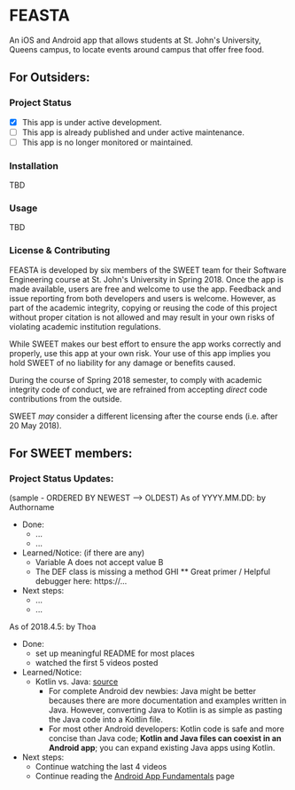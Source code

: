 # FEASTA

An iOS and Android app that allows students at St. John's University, Queens campus, to locate events around campus that offer free food.

## For Outsiders:
### Project Status
- [x] This app is under active development.
- [ ] This app is already published and under active maintenance.
- [ ] This app is no longer monitored or maintained.

### Installation
TBD

### Usage
TBD

### License & Contributing
FEASTA is developed by six members of the SWEET team for their Software Engineering course at St. John's University in Spring 2018. Once the app is made available, users are free and welcome to use the app. Feedback and issue reporting from both developers and users is welcome. However, as part of the academic integrity, copying or reusing the code of this project without proper citation is not allowed and may result in your own risks of violating academic institution regulations. 

While SWEET makes our best effort to ensure the app works correctly and properly, use this app at your own risk. Your use of this app implies you hold SWEET of no liability for any damage or benefits caused. 

During the course of Spring 2018 semester, to comply with academic integrity code of conduct, we are refrained from accepting *direct* code contributions from the outside.

SWEET *may* consider a different licensing after the course ends (i.e. after 20 May 2018).

## For SWEET members:
### Project Status Updates:

(sample - ORDERED BY NEWEST --> OLDEST)
As of YYYY.MM.DD: by Authorname
* Done:
  * ...
  * ...
* Learned/Notice: (if there are any)
  * Variable A does not accept value B
  * The DEF class is missing a method GHI
  ** Great primer / Helpful debugger here: https://...
* Next steps:
  * ...
  * ...

As of 2018.4.5: by Thoa
* Done:
  * set up meaningful README for most places
  * watched the first 5 videos posted
* Learned/Notice:
  * Kotlin vs. Java: [source](https://www.infoworld.com/article/3224868/java/what-is-kotlin-the-java-alternative-explained.html "InfoWorld Oct 2017 article")
    * For complete Android dev newbies: Java might be better becauses there are more documentation and examples written in Java. However, converting Java to Kotlin is as simple as pasting the Java code into a Koitlin file.
    * For most other Android developers: Kotlin code is safe and more concise than Java code; **Kotlin and Java files can coexist in an Android app**; you can expand existing Java apps using Kotlin.
* Next steps:
  * Continue watching the last 4 videos
  * Continue reading the [Android App Fundamentals](https://developer.android.com/guide/components/fundamentals.html) page

